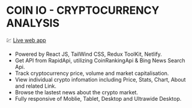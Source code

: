 # COIN IO - CRYPTOCURRENCY ANALYSIS

💹 [Live web app](https://coin-io.netlify.app/)

- Powered by React JS, TailWind CSS, Redux ToolKit, Netlify.
- Get API from RapidApi, utilizing CoinRankingApi & Bing 
News Search Api.
- Track cryptocurrency price, volume and market capitalisation.
- View individual crypto infomation including Price, Stats, 
Chart, About and related Link.
- Browse the lastest news about the crypto market. 
- Fully responsive of Moblie, Tablet, Desktop and Ultrawide 
Desktop.
